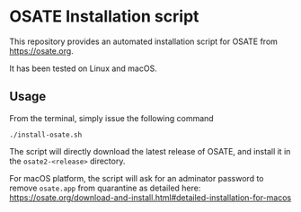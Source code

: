 # OSATE Installation script

This repository provides an automated installation script for OSATE
from https://osate.org.

It has been tested on Linux and macOS.


## Usage

From the terminal, simply issue the following command


```
./install-osate.sh
```

The script will directly download the latest release of OSATE, and
install it in the `osate2-<release>` directory.

For macOS platform, the script will ask for an adminator password to
remove `osate.app` from quarantine as detailed here:
https://osate.org/download-and-install.html#detailed-installation-for-macos
